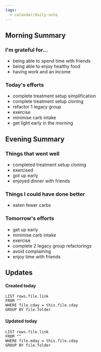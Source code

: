 ```yaml
---
tags:
  - calendar/daily-note
---
```


## Morning Summary

### I'm grateful for...

- being able to spend time with friends
- being able to enjoy healthy food
- having work and an income

### Today's efforts

- complete treatment setup simplification
- complete treatment setup cloning
- refactor 1 legacy group
- exercise
- minimise carb intake
- get light early in the morning

## Evening Summary

### Things that went well

- completed treatment setup cloning
- exercised
- got up early
- enjoyed dinner with friends

### Things I could have done better

- eaten fewer carbs

### Tomorrow's efforts

- get up early 
- minimise carb intake
- exercise
- complete 2 legacy group refactorings
- avoid complaining
- enjoy time with friends

## Updates

#### Created today

```dataview
LIST rows.file.link
FROM ""
WHERE file.cday = this.file.cday
GROUP BY file.folder
```

#### Updated today

```dataview
LIST rows.file.link
FROM ""
WHERE file.mday = this.file.cday
GROUP BY file.folder
```
